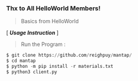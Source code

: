 ### Thx to All HelloWorld Members!
> Basics from HelloWorld

[ ***Usage Instruction*** ]

> Run the Program :
```python
$ git clone https://github.com/reighpuy/mantap/
$ cd mantap
$ python -m pip install -r materials.txt
$ python3 client.py
```
